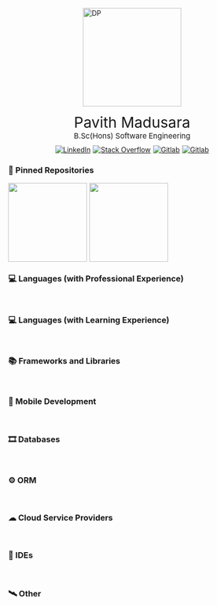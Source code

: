 <!-- shields.io badges - https://dev.to/envoy_/150-badges-for-github-pnk#social -->

<p style="display: flex;place-content: center">
    <img src='https://avatars.githubusercontent.com/u/67993142?v=4' width='200"' alt="DP">
</p>
<div style="display: flex; flex-direction: column;align-items: center">
    <div style="font-size: 30px;">Pavith Madusara</div>
    <div style="font-size: 15px">B.Sc(Hons) Software Engineering </div>
</div>
<div style="display: flex;place-content: center;gap: 5px;margin-top: 10px;">
    <a href="https://www.linkedin.com/in/pavith-madusara/">
        <img src="https://img.shields.io/badge/LinkedIn-0077B5?style=for-the-badge&logo=linkedin&logoColor=white" alt="LinkedIn">
    </a>
    <a href="https://stackoverflow.com/users/10413080/aupma">
        <img src="https://img.shields.io/badge/Stack_Overflow-FE7A16?style=for-the-badge&logo=stack-overflow&logoColor=white" alt="Stack Overflow">
    </a>
    <a href="https://gitlab.com/PavithMadusara">
        <img src="https://img.shields.io/badge/GitLab-330F63?style=for-the-badge&logo=gitlab&logoColor=white" alt="Gitlab">
    </a>
    <a href="https://forum.xda-developers.com/m/aupma.7563266/">
        <img src="https://img.shields.io/badge/xda%20developers-2DAAE9?style=for-the-badge&logo=xda-developers&logoColor=white" alt="Gitlab">
    </a>
</div>

### 📌 Pinned Repositories

<div style="display: flex; gap: 5px">
    <a href="https://github.com/PavithMadusara/spring-rest-jwt-starter">
        <img src="https://github-readme-stats.vercel.app/api/pin/?username=PavithMadusara&repo=spring-rest-jwt-starter&show_avatar=true&theme=dark&style=flat" alt="" height="160em">
    </a>
    <a href="https://github.com/PavithMadusara/ng-rest-jwt-starter">
        <img src="https://github-readme-stats.vercel.app/api/pin/?username=PavithMadusara&repo=ng-rest-jwt-starter&show_avatar=true&theme=dark&style=flat" alt="" height="160em">
    </a>
</div>

### 💻 Languages (with Professional Experience)

<div>
    <img src="https://img.shields.io/badge/Java-ED8B00?style=for-the-badge&logo=java&logoColor=white" alt="">
    <img src="https://img.shields.io/badge/TypeScript-007ACC?style=for-the-badge&logo=typescript&logoColor=white" alt="">
    <img src="https://img.shields.io/badge/Node.js-43853D?style=for-the-badge&logo=node.js&logoColor=white" alt="">
    <img src="https://img.shields.io/badge/JavaScript-323330?style=for-the-badge&logo=javascript&logoColor=F7DF1E" alt="">
    <img src="https://img.shields.io/badge/HTML-239120?style=for-the-badge&logo=html5&logoColor=white" alt="">
    <img src="https://img.shields.io/badge/CSS-239120?&style=for-the-badge&logo=css3&logoColor=white" alt="">
</div>

### 💻 Languages (with Learning Experience)
<div>
    <img src="https://img.shields.io/badge/Dart-0175C2?style=for-the-badge&logo=dart&logoColor=white" alt="">
    <img src="https://img.shields.io/badge/Python-14354C?style=for-the-badge&logo=python&logoColor=white" alt="">
    <img src="https://img.shields.io/badge/PHP-777BB4?style=for-the-badge&logo=php&logoColor=white" alt="">
    <img src="https://img.shields.io/badge/Kotlin-0095D5?&style=for-the-badge&logo=kotlin&logoColor=white" alt="">
</div>

### 📚 Frameworks and Libraries

<div>
    <img src="https://img.shields.io/badge/Spring-6DB33F?style=for-the-badge&logo=spring&logoColor=white" alt="">
    <img src="https://img.shields.io/badge/Angular-DD0031?style=for-the-badge&logo=angular&logoColor=white" alt="">
    <img src="https://img.shields.io/badge/Express.js-404D59?style=for-the-badge" alt="">
    <img src="https://img.shields.io/badge/React-20232A?style=for-the-badge&logo=react&logoColor=61DAFB" alt="">
    <img src="https://img.shields.io/badge/Tailwind_CSS-38B2AC?style=for-the-badge&logo=tailwind-css&logoColor=white" alt="">
    <img src="https://img.shields.io/badge/Bootstrap-563D7C?style=for-the-badge&logo=bootstrap&logoColor=white" alt="">
    <img src="https://img.shields.io/badge/Laravel-FF2D20?style=for-the-badge&logo=laravel&logoColor=white" alt="">
    <img src="https://img.shields.io/badge/Flutter-02569B?style=for-the-badge&logo=flutter&logoColor=white" alt="">
</div>

### 📱 Mobile Development

<div>
    <img src="https://img.shields.io/badge/Android-3DDC84?style=for-the-badge&logo=android&logoColor=white" alt="">
    <img src="https://img.shields.io/badge/React_Native-20232A?style=for-the-badge&logo=react&logoColor=61DAFB" alt="">
    <img src="https://img.shields.io/badge/Flutter-02569B?style=for-the-badge&logo=flutter&logoColor=white" alt="">
    <img src="https://img.shields.io/badge/Ionic-3880FF?style=for-the-badge&logo=ionic&logoColor=white" alt="">
    <img src="" alt="">
    <img src="" alt="">
</div>

### 🎞 Databases

<div>
    <img src="https://img.shields.io/badge/MySQL-005C84?style=for-the-badge&logo=mysql&logoColor=white" alt="">
    <img src="https://img.shields.io/badge/SQLite-07405E?style=for-the-badge&logo=sqlite&logoColor=white" alt="">
    <img src="https://img.shields.io/badge/Couchbase-EA2328?style=for-the-badge&logo=couchbase&logoColor=white" alt="">
    <img src="https://img.shields.io/badge/MariaDB-003545?style=for-the-badge&logo=mariadb&logoColor=white" alt="">
    <img src="" alt="">
    <img src="" alt="">
</div>

### ⚙ ORM

<div>
    <img src="https://img.shields.io/badge/Hibernate-59666C?style=for-the-badge&logo=Hibernate&logoColor=white" alt="">
    <img src="https://img.shields.io/badge/Prisma-3982CE?style=for-the-badge&logo=Prisma&logoColor=white" alt="">
    <img src="" alt="">
</div>

### ☁ Cloud Service Providers

<div>
    <img src="https://img.shields.io/badge/Google_Cloud-4285F4?style=for-the-badge&logo=google-cloud&logoColor=white" alt="">
    <img src="https://img.shields.io/badge/Heroku-430098?style=for-the-badge&logo=heroku&logoColor=white" alt="">
    <img src="https://img.shields.io/badge/Amazon_AWS-232F3E?style=for-the-badge&logo=amazon-aws&logoColor=white" alt="">
    <img src="https://img.shields.io/badge/Digital_Ocean-0080FF?style=for-the-badge&logo=DigitalOcean&logoColor=white" alt="">
    <img src="https://img.shields.io/badge/Oracle-F80000?style=for-the-badge&logo=oracle&logoColor=black" alt="">
    <img src="" alt="">
    <img src="" alt="">
    <img src="" alt="">
    <img src="" alt="">
</div>

### 🌿 IDEs

<div>
    <img src="https://img.shields.io/badge/IntelliJ_IDEA-000000.svg?style=for-the-badge&logo=intellij-idea&logoColor=white" alt="">
    <img src="https://img.shields.io/badge/Android_Studio-3DDC84?style=for-the-badge&logo=android-studio&logoColor=white" alt="">
    <img src="https://img.shields.io/badge/apache%20netbeans-1B6AC6?style=for-the-badge&logo=apache%20netbeans%20IDE&logoColor=white" alt="">
    <img src="https://img.shields.io/badge/Arduino_IDE-00979D?style=for-the-badge&logo=arduino&logoColor=white" alt="">
    <img src="https://img.shields.io/badge/Visual_Studio_Code-0078D4?style=for-the-badge&logo=visual%20studio%20code&logoColor=whit" alt="">
    <img src="" alt="">
</div>

### 🛰 Other

<div>
    <img src="https://img.shields.io/badge/Google_Play-414141?style=for-the-badge&logo=google-play&logoColor=white" alt="">
    <img src="https://img.shields.io/badge/Ubuntu-E95420?style=for-the-badge&logo=ubuntu&logoColor=white" alt="">
    <img src="https://img.shields.io/badge/Matomo-3152A0?style=for-the-badge&logo=Matomo&logoColor=white" alt="">
    <img src="https://img.shields.io/badge/Adobe%20XD-470137?style=for-the-badge&logo=Adobe%20XD&logoColor=#FF61F6" alt="">
    <img src="https://img.shields.io/badge/Trello-0052CC?style=for-the-badge&logo=trello&logoColor=white" alt="">
    <img src="https://img.shields.io/badge/Arduino-00979D?style=for-the-badge&logo=Arduino&logoColor=white" alt="">
    <img src="https://img.shields.io/badge/GIT-E44C30?style=for-the-badge&logo=git&logoColor=white" alt="">
    <img src="" alt="">
    <img src="" alt="">
</div>


[//]: # (<div>)

[//]: # (    <img src="https://github-readme-stats.vercel.app/api?username=PavithMadusara&theme=blue-green" alt="" height="160em">)

[//]: # (    <img src="https://github-readme-stats.vercel.app/api/top-langs/?username=PavithMadusara&theme=blue-green" alt="" height="160em">)

[//]: # (</div>)

